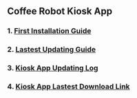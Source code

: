 ## Coffee Robot Kiosk App

### 1. [First Installation Guide](InstallationDocs/FirstInstallationGuide.md)

### 2. [Lastest Updating Guide](InstallationDocs/LastestUpdatingGuide.md)

### 3. [Kiosk App Updating Log](InstallationDocs/KioskAppUpdatingLog.md)

### 4. [Kiosk App Lastest Download Link](InstallationDocs/KioskAppLastestDownloadLink.md)
